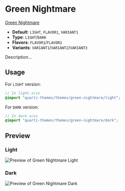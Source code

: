 # Green Nightmare

[Green Nightmare](https://github.com/prradox)

- **Default**: `LIGHT`, `FLAVOR1`, `VARIANT1`
- **Type**: `LIGHT`/`DARK`
- **Flavors**: `FLAVOR1`/`FLAVOR2`
- **Variants**: `VARIANT1`/`VARIANT2`/`VARIANT3`

Description...

## Usage

For `LIGHT` version:

```scss
// In light.scss
@import "quartz-themes/themes/green-nightmare/light";
```

For `DARK` version:

```scss
// In dark.scss
@import "quartz-themes/themes/green-nightmare/dark";
```

## Preview

### Light

![Preview of Green Nightmare Light](preview-light.png)

### Dark

![Preview of Green Nightmare Dark](preview-dark.png)
